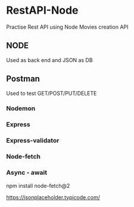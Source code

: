 # RestAPI-Node
Practise Rest API using Node 
Movies creation API


## NODE
Used as back end and JSON as DB

## Postman 
Used to test GET/POST/PUT/DELETE

### Nodemon 
### Express
### Express-validator
### Node-fetch
### Async - await
npm install node-fetch@2


https://jsonplaceholder.typicode.com/ 
